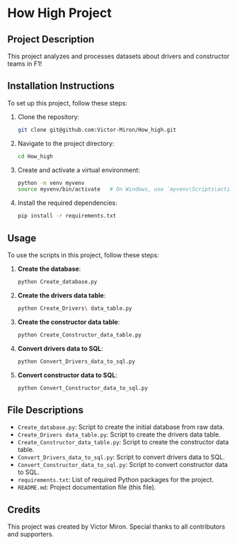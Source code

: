 
# How High Project

## Project Description

This project analyzes and processes datasets about drivers and constructor teams in F1!

## Installation Instructions

To set up this project, follow these steps:

1. Clone the repository:
   ```sh
   git clone git@github.com:Victor-Miron/How_high.git
   ```

2. Navigate to the project directory:
   ```sh
   cd How_high
   ```

3. Create and activate a virtual environment:
   ```sh
   python -m venv myvenv
   source myvenv/bin/activate   # On Windows, use `myvenv\Scripts\activate`
   ```

4. Install the required dependencies:
   ```sh
   pip install -r requirements.txt
   ```

## Usage

To use the scripts in this project, follow these steps:

1. **Create the database**:
   ```sh
   python Create_database.py
   ```

2. **Create the drivers data table**:
   ```sh
   python Create_Drivers\ data_table.py
   ```

3. **Create the constructor data table**:
   ```sh
   python Create_Constructor_data_table.py
   ```

4. **Convert drivers data to SQL**:
   ```sh
   python Convert_Drivers_data_to_sql.py
   ```

5. **Convert constructor data to SQL**:
   ```sh
   python Convert_Constructor_data_to_sql.py
   ```

## File Descriptions

- `Create_database.py`: Script to create the initial database from raw data.
- `Create_Drivers data_table.py`: Script to create the drivers data table.
- `Create_Constructor_data_table.py`: Script to create the constructor data table.
- `Convert_Drivers_data_to_sql.py`: Script to convert drivers data to SQL.
- `Convert_Constructor_data_to_sql.py`: Script to convert constructor data to SQL.
- `requirements.txt`: List of required Python packages for the project.
- `README.md`: Project documentation file (this file).

## Credits

This project was created by Victor Miron. Special thanks to all contributors and supporters.
